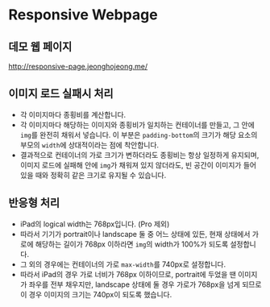 # Responsive Webpage

## 데모 웹 페이지
http://responsive-page.jeonghojeong.me/

## 이미지 로드 실패시 처리
- 각 이미지마다 종횡비를 계산합니다.
- 각 이미지마다 해당하는 이미지와 종횡비가 일치하는 컨테이너를 만들고, 그 안에 `img`를 완전히 채워서 넣습니다. 이 부분은 `padding-bottom`의 크기가 해당 요소의 부모의 `width`에 상대적이라는 점에 착안합니다.
- 결과적으로 컨테이너의 가로 크기가 변하더라도 종횡비는 항상 일정하게 유지되며, 이미지 로드에 실패해 안에 `img`가 채워져 있지 않더라도, 빈 공간이 이미지가 들어있을 때와 정확히 같은 크기로 유지될 수 있습니다.

## 반응형 처리
- iPad의 logical width는 768px입니다. (Pro 제외)
- 따라서 기기가 portrait이나 landscape 둘 중 어느 상태에 있든, 현재 상태에서 가로에 해당하는 길이가 768px 이하라면 `img`의 width가 100%가 되도록 설정합니다.
- 그 외의 경우에는 컨테이너의 가로 `max-width`를 740px로 설정합니다.
- 따라서 iPad의 경우 가로 너비가 768px 이하이므로, portrait에 두었을 땐 이미지가 좌우를 전부 채우지만, landscape 상태에 둘 경우 가로가 768px을 넘게 되므로 이 경우 이미지의 크기는 740px이 되도록 했습니다.